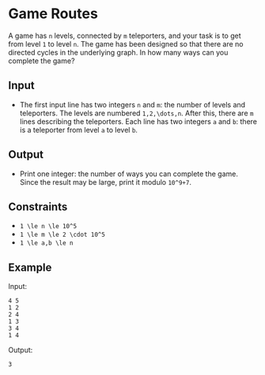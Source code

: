 # Game Routes 

A game has ```n``` levels, connected by ```m``` teleporters, and your task is to get from level ```1``` to level ```n```. The game has been designed so that there are no directed cycles in the underlying graph. In how many ways can you complete the game?
## Input
- The first input line has two integers ```n``` and ```m```: the number of levels and teleporters. The levels are numbered ```1,2,\dots,n```.
After this, there are ```m``` lines describing the teleporters. Each line has two integers ```a``` and ```b```: there is a teleporter from level ```a``` to level ```b```.
## Output
- Print one integer: the number of ways you can complete the game. Since the result may be large, print it modulo ```10^9+7```.
## Constraints

- ```1 \le n \le 10^5```
- ```1 \le m \le 2 \cdot 10^5```
- ```1 \le a,b \le n```

## Example
Input:
```
4 5
1 2
2 4
1 3
3 4
1 4
```

Output:
```
3
```
